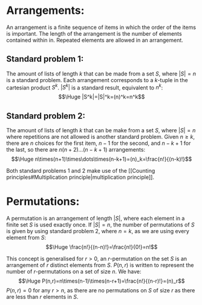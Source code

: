 
# Arrangements:

An arrangement is a finite sequence of items in which the order of the items is important. The length of the arrangement is the number of elements contained within in. Repeated elements are allowed in an arrangement. 

## Standard problem 1:

The amount of lists of length $k$ that can be made from a set $S$, where $|S|=n$ is a standard problem. Each arrangement corresponds to a $k$-tuple in the cartesian product $S^k$. $|S^k|$ is a standard result, equivalent to $n^k$:
$$\Huge |S^k|=|S|^k=(n)^k=n^k$$

## Standard problem 2:

The amount of lists of length $k$ that can be make from a set $S$, where $|S|=n$ where repetitions are not allowed is another standard problem. Given $n\geq k$, there are $n$ choices for the first item, $n-1$ for the second, and $n-k+1$ for the last, so there are $n(n+2)\dots(n-k+1)$ arrangements:
$$\Huge n\times(n+1)\times\dots\times(n-k+1)=(n)_k=\frac{n!}{(n-k)!}$$

Both standard problems 1 and 2 make use of the [[Counting principles#Multiplication principle|multiplication principle]].


# Permutations:

A permutation is an arrangement of length $|S|$, where each element in a finite set $S$ is used exactly once. If $|S|=n$, the number of permutations of $S$ is given by using standard problem 2, where $n=k$, as we are using every element from $S$:
$$\Huge \frac{n!}{(n-n)!}=\frac{n!}{0!}=n!$$

This concept is generalised for $r>0$, an $r$-permutation on the set $S$ is an arrangement of $r$ distinct elements from $S$. $P(n,r)$ is written to represent the number of $r$-permutations on a set of size $n$. We have:$$\Huge P(n,r)=n\times(n-1)\times(n-r+1)=\frac{n!}{(n-r)!}=(n)_r$$
$P(n,r)=0$ for any $r>n$, as there are no permutations on $S$ of size $r$ as there are less than $r$ elements in $S$.